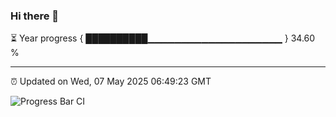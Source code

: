### Hi there 👋

⏳ Year progress { ██████████▁▁▁▁▁▁▁▁▁▁▁▁▁▁▁▁▁▁▁▁ } 34.60 %

---

⏰ Updated on Wed, 07 May 2025 06:49:23 GMT

![Progress Bar CI](https://github.com/IshwaranRudhara/GIT-ACTION/workflows/Progress%20Bar%20CI/badge.svg)
